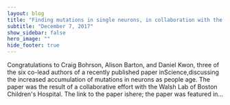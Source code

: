 ```yaml
---
layout: blog
title: "Finding mutations in single neurons, in collaboration with the Walsh Lab"
subtitle: "December 7, 2017"
show_sidebar: false
hero_image: ""
hide_footer: true
---
```


Congratulations to Craig Bohrson, Alison Barton, and Daniel Kwon, three of the six co-lead authors of a recently published paper inScience,discussing the increased accumulation of mutations in neurons as people age. The paper was the result of a collaborative effort with the Walsh Lab of Boston Children's Hospital. The link to the paper ishere; the paper was featured in...

